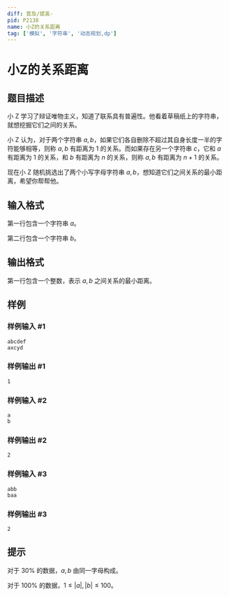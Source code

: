 ```yaml
---
diff: 普及/提高-
pid: P2138
name: 小Z的关系距离
tag: ['模拟', '字符串', '动态规划,dp']
---
```

# 小Z的关系距离
## 题目描述

小 Z 学习了辩证唯物主义，知道了联系具有普遍性。他看着草稿纸上的字符串，就想挖掘它们之间的关系。

小 Z 认为，对于两个字符串 $a,b$，如果它们各自删除不超过其自身长度一半的字符能够相等，则称 $a,b$ 有距离为 $1$ 的关系。而如果存在另一个字符串 $c$，它和 $a$ 有距离为 $1$ 的关系，和 $b$ 有距离为 $n$ 的关系，则称 $a,b$ 有距离为 $n + 1$ 的关系。

现在小 Z 随机挑选出了两个小写字母字符串 $a,b$，想知道它们之间关系的最小距离，希望你帮帮他。
## 输入格式

第一行包含一个字符串 $a$。

第二行包含一个字符串 $b$。
## 输出格式

第一行包含一个整数，表示 $a,b$ 之间关系的最小距离。

## 样例

### 样例输入 #1
```
abcdef
axcyd
```
### 样例输出 #1
```
1
```
### 样例输入 #2
```
a
b
```
### 样例输出 #2
```
2
```
### 样例输入 #3
```
abb
baa
```
### 样例输出 #3
```
2
```
## 提示

对于 $30\%$ 的数据，$a,b$ 由同一字母构成。

对于 $100\%$ 的数据，$1 \leq |a|,|b| \leq 100$。

